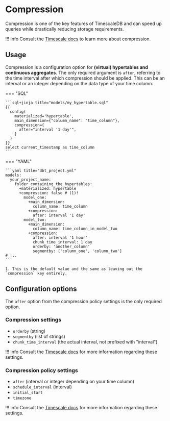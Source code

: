 # Compression

Compression is one of the key features of TimescaleDB and can speed up queries while drastically reducing storage requirements.

!!! info
    Consult the [Timescale docs](https://docs.timescale.com/use-timescale/latest/compression/about-compression/) to learn more about compression.

## Usage

Compression is a configuration option for **(virtual) hypertables and continuous aggregates**. The only required argument is `after`, referring to the time interval after which compression should be applied. This can be an interval or an integer depending on the data type of your time column.

=== "SQL"

    ```sql+jinja title="models/my_hypertable.sql"
    {{
      config(
        materialized='hypertable',
        main_dimension={"column_name": "time_column"},
        compression={
          after="interval '1 day'",
        }
      )
    }}
    select current_timestamp as time_column
    ```

=== "YAML"

    ```yaml title="dbt_project.yml"
    models:
      your_project_name:
        folder_containing_the_hypertables:
          +materialized: hypertable
          +compression: false # (1)!
            model_one:
              +main_dimension:
                column_name: time_column
              +compression:
                after: interval '1 day'
            model_two:
              +main_dimension:
                column_name: time_column_in_model_two
              +compression:
                after: interval '1 hour'
                chunk_time_interval: 1 day
                orderby: 'another_column'
                segmentby: ['column_one', 'column_two']
    # ...
    ```

    1. This is the default value and the same as leaving out the `compression` key entirely.

## Configuration options

The `after` option from the compression policy settings is the only required option.

### Compression settings

* `orderby` (string)
* `segmentby` (list of strings)
* `chunk_time_interval` (the actual interval, not prefixed with "interval")

!!! info
    Consult the [Timescale docs](https://docs.timescale.com/api/latest/compression/alter_table_compression/) for more information regarding these settings.

### Compression policy settings

* `after` (interval or integer depending on your time column)
* `schedule_interval` (interval)
* `initial_start`
* `timezone`

!!! info
    Consult the [Timescale docs](https://docs.timescale.com/api/latest/compression/add_compression_policy/#add_compression_policy) for more information regarding these settings.
